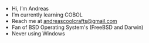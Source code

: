 -  Hi, I’m Andreas
-  I’m currently learning COBOL
-  Reach me at andreascoolcrafts@gmail.com
-  Fan of BSD Operating System's (FreeBSD and Darwin)
-  Never using Windows 
<!---
Andreascoolcrafts/Andreascoolcrafts is a ✨ special ✨ repository because its `README.md` (this file) appears on your GitHub profile.
You can click the Preview link to take a look at your changes.
--->
